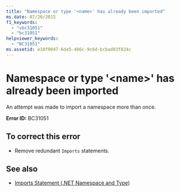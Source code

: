 ```yaml
---
title: "Namespace or type '<name>' has already been imported"
ms.date: 07/20/2015
f1_keywords: 
  - "vbc31051"
  - "bc31051"
helpviewer_keywords: 
  - "BC31051"
ms.assetid: e10f9047-6de5-486c-9c6d-bcbad03f824c
---
```

# Namespace or type '\<name>' has already been imported
An attempt was made to import a namespace more than once.  
  
 **Error ID:** BC31051  
  
## To correct this error  
  
- Remove redundant `Imports` statements.  
  
## See also

- [Imports Statement (.NET Namespace and Type)](../../visual-basic/language-reference/statements/imports-statement-net-namespace-and-type.md)
